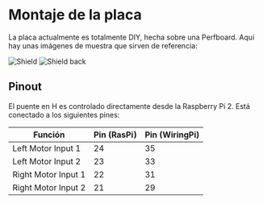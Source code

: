 # Montaje de la placa
La placa actualmente es totalmente DIY, hecha sobre una Perfboard. Aquí hay unas imágenes de muestra que sirven de referencia:

![Shield](../assets/RdAmbassador_shield.jpg)
![Shield back](../assets/RdAmbassador_shield_back.jpg)

## Pinout
El puente en H es controlado directamente desde la Raspberry Pi 2. Está conectado a los siguientes pines:

| Función | Pin (RasPi) | Pin (WiringPi) |
| ------- | ------------| -------------- |
| Left Motor Input 1 | 24 | 35 |
| Left Motor Input 2 | 23 | 33 |
| Right Motor Input 1 | 22 | 31 |
| Right Motor Input 2 | 21 | 29 |